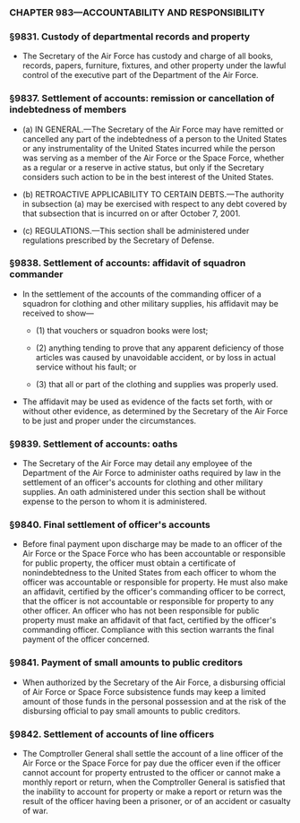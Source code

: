 ### **CHAPTER 983—ACCOUNTABILITY AND RESPONSIBILITY**

### §9831. Custody of departmental records and property
* The Secretary of the Air Force has custody and charge of all books, records, papers, furniture, fixtures, and other property under the lawful control of the executive part of the Department of the Air Force.

### §9837. Settlement of accounts: remission or cancellation of indebtedness of members
* (a) IN GENERAL.—The Secretary of the Air Force may have remitted or cancelled any part of the indebtedness of a person to the United States or any instrumentality of the United States incurred while the person was serving as a member of the Air Force or the Space Force, whether as a regular or a reserve in active status, but only if the Secretary considers such action to be in the best interest of the United States.

* (b) RETROACTIVE APPLICABILITY TO CERTAIN DEBTS.—The authority in subsection (a) may be exercised with respect to any debt covered by that subsection that is incurred on or after October 7, 2001.

* (c) REGULATIONS.—This section shall be administered under regulations prescribed by the Secretary of Defense.

### §9838. Settlement of accounts: affidavit of squadron commander
* In the settlement of the accounts of the commanding officer of a squadron for clothing and other military supplies, his affidavit may be received to show—

  * (1) that vouchers or squadron books were lost;

  * (2) anything tending to prove that any apparent deficiency of those articles was caused by unavoidable accident, or by loss in actual service without his fault; or

  * (3) that all or part of the clothing and supplies was properly used.


* The affidavit may be used as evidence of the facts set forth, with or without other evidence, as determined by the Secretary of the Air Force to be just and proper under the circumstances.

### §9839. Settlement of accounts: oaths
* The Secretary of the Air Force may detail any employee of the Department of the Air Force to administer oaths required by law in the settlement of an officer's accounts for clothing and other military supplies. An oath administered under this section shall be without expense to the person to whom it is administered.

### §9840. Final settlement of officer's accounts
* Before final payment upon discharge may be made to an officer of the Air Force or the Space Force who has been accountable or responsible for public property, the officer must obtain a certificate of nonindebtedness to the United States from each officer to whom the officer was accountable or responsible for property. He must also make an affidavit, certified by the officer's commanding officer to be correct, that the officer is not accountable or responsible for property to any other officer. An officer who has not been responsible for public property must make an affidavit of that fact, certified by the officer's commanding officer. Compliance with this section warrants the final payment of the officer concerned.

### §9841. Payment of small amounts to public creditors
* When authorized by the Secretary of the Air Force, a disbursing official of Air Force or Space Force subsistence funds may keep a limited amount of those funds in the personal possession and at the risk of the disbursing official to pay small amounts to public creditors.

### §9842. Settlement of accounts of line officers
* The Comptroller General shall settle the account of a line officer of the Air Force or the Space Force for pay due the officer even if the officer cannot account for property entrusted to the officer or cannot make a monthly report or return, when the Comptroller General is satisfied that the inability to account for property or make a report or return was the result of the officer having been a prisoner, or of an accident or casualty of war.